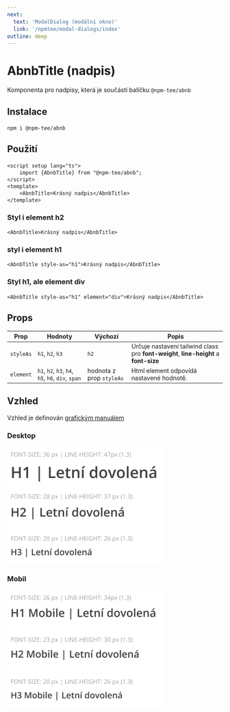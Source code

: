 ```yaml
---
next:
  text: 'ModalDialog (modální okno)'
  link: '/npmtee/modal-dialogs/index'
outline: deep
---
```


# AbnbTitle (nadpis)
Komponenta pro nadpisy, která je součástí balíčku `@npm-tee/abnb`

## Instalace
```
npm i @npm-tee/abnb
```

## Použití
```vue {2,5}
<script setup lang="ts">
    import {AbnbTitle} from "@npm-tee/abnb";
</script>
<template>
    <AbnbTitle>Krásný nadpis</AbnbTitle>
</template>
```

### Styl i element h2
```vue
<AbnbTitle>Krásný nadpis</AbnbTitle>
```

### styl i element h1
```vue
<AbnbTitle style-as="h1">Krásný nadpis</AbnbTitle>
```

### Styl h1, ale element div
```vue
<AbnbTitle style-as="h1" element="div">Krásný nadpis</AbnbTitle>
```

## Props

| Prop      | Hodnoty                                           | Výchozí                  | Popis                                                                                        |
|-----------|---------------------------------------------------|--------------------------|----------------------------------------------------------------------------------------------|
| `styleAs` | `h1`, `h2`, `h3`                                  | `h2`                     | Určuje nastavení tailwind class pro **font-weight**, **line-height** a **font-size**        |
| `element` | `h1`, `h2`, `h3`, `h4`, `h5`, `h6`, `div`, `span` | hodnota z prop `styleAs` | Html element odpovídá nastavené hodnotě. |
## Vzhled
Vzhled je definován [grafickým manuálem](https://www.figma.com/file/mJ2TSNVSOhrJp1vHakNIgB/CK-FISCHER?type=design&node-id=4942-1123&mode=design&t=4EYe2XG5PgCGjyfB-4)

### Desktop
![Nadpisy desktop](./title-desktop.png)

### Mobil
![Nadpisy mobil](./title-mobil.png)

